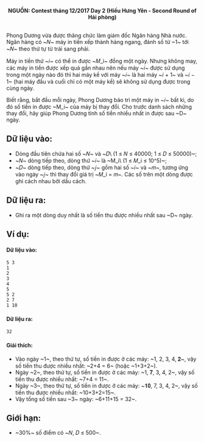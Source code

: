 **<center>NGUỒN: Contest tháng 12/2017 Day 2 (Hiếu Hưng Yên - Second Round of Hải phòng)</center>**
<br>

Phong Dương vừa được thăng chức làm giám đốc Ngân hàng Nhà nước. Ngân 
hàng có ~𝑁~ máy in tiền xếp thành hàng ngang, đánh số từ ~1~ tới ~𝑁~ theo thứ tự từ trái sang phải. 

Máy in tiền thứ ~𝑖~ có thể in được ~𝑀_i~ đồng một ngày. Nhưng không may, các máy in tiền được xếp quá gần nhau nên nếu máy ~𝑖~ được sử dụng trong một ngày nào đó thì hai máy kề với máy ~𝑖~ là hai máy ~𝑖 + 1~ và ~𝑖 − 1~ (hai máy đầu và cuối chỉ có một máy kề) sẽ không sử dụng được trong cùng ngày.

Biết rằng, bắt đầu mỗi ngày, Phong Dương bảo trì một máy in ~𝑖~ bất kì, do đó số tiền in được ~M_i~ của máy bị thay đổi. Cho trước danh sách những thay đổi, hãy giúp Phong Dương tính số tiền nhiều nhất in được sau ~D~ ngày. 

## Dữ liệu vào:
- Dòng đầu tiên chứa hai số ~𝑁~ và ~𝐷\ (1 ≤ 𝑁 ≤ 40000; 1 ≤ 𝐷 ≤ 50000)~; 
- ~𝑁~ dòng tiếp theo, dòng thứ ~𝑖~ là ~M_i\ (1 ≤ 𝑀_i ≤ 10^5)~; 
- ~𝐷~ dòng tiếp theo, dòng thứ ~𝑗~ gồm hai số ~𝑖~ và ~𝑚~, tương ứng vào ngày ~𝑗~ thì thay đổi giá trị ~𝑀_i = 𝑚~. 
Các số trên một dòng được ghi cách nhau bởi dấu cách. 

## Dữ liệu ra:
- Ghi ra một dòng duy nhất là số tiền thu được nhiều nhất sau ~D~ ngày.

## Ví dụ:
#### Dữ liệu vào:
```
5 3
1
2
3
4
5
5 2
2 7
1 10
```

#### Dữ liệu ra:
```
32
```

#### Giải thích:
- Vào ngày ~1~, theo thứ tự, số tiền in được ở các máy: ~1, 2, 3, 4, 𝟐~, vậy số tiền thu được nhiều nhất: ~2+4 = 6~ (hoặc ~1+3+2~). 
- Ngày ~2~, theo thứ tự, số tiền in được ở các máy: ~1, 𝟕, 3, 4, 2~, vậy số tiền thu được nhiều nhất: ~7+4 = 11~.  
- Ngày ~3~, theo thứ tự, số tiền in được ở các  máy: ~𝟏𝟎, 7, 3, 4, 2~, vậy số tiền thu được nhiều nhất: ~10+3+2=15~.  
- Vậy tổng số tiền sau ~3~ ngày: ~6+11+15 = 32~. 

## Giới hạn:
- ~30\%~ số điểm có ~𝑁, 𝐷 ≤ 500~.